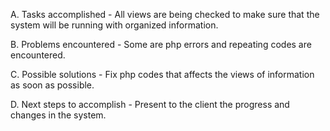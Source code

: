 A. Tasks accomplished - All views are being checked to make sure that the system will be running with organized information.

B. Problems encountered - Some are php errors and repeating codes are encountered.

C. Possible solutions - Fix php codes that affects the views of information as soon as possible.

D. Next steps to accomplish - Present to the client the progress and changes in the system.